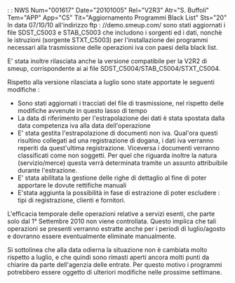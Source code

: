  :  : NWS Num="001617" Date="20101005" Rel="V2R3" Atr="S. Buffoli" Tem="APP" App="C5" Tit="Aggiornamento Programmi Black List" Sts="20"
In data 07/10/10 all'indirizzo ftp : //demo.smeup.com/ sono stati aggiornati i file SDST_C5003 e STAB_C5003 che includono i sorgenti ed i dati, nonchè le istruzioni (sorgente STXT_C5003) per l'installazione dei programmi necessari alla trasmissione delle operazioni iva con paesi della
black list.

E' stata inoltre rilasciata anche la versione compatibile per la V2R2 di smeup, corrispondente ai ai file SDST_C5004/STAB_C5004/STXT_C5004.

Rispetto alla versione rilasciata a luglio sono state apportate le seguenti modifiche : 
* Sono stati aggiornati i tracciati del file di trasmissione, nel rispetto delle modifiche avvenute
in questo lasso di tempo
* La data di riferimento per l'estrapolazione dei dati è stata spostata dalla data competenza iva alla data dell'operazione
* E' stata gestita l'estrapolazione di documenti non iva. Qual'ora questi risultino collegati ad una registrazione di dogana, i dati iva verranno reperiti da quest'ultima registrazione. Viceversa
i documenti verranno classificati come non soggetti. Per quel che riguarda inoltre la natura (servizio/merce) questa verrà determinata tramite un assunto attribuibile durante l'estrazione.
* E' stata abilitata la gestione delle righe di dettaglio al fine di poter apportare le dovute rettifiche manuali
* E'stata aggiunta la possibilità in fase di estrazione di poter escludere :  tipi di registrazione,
clienti e fornitori.

L'efficacia temporale delle operazioni relative a servizi esenti, che parte solo dal 1° Settembre 2010 non viene controllata. Questo implica che tali operazioni se presenti verranno estratte anche
per i periodi di luglio/agosto e dovranno essere eventualmente eliminate manualmente.

Si sottolinea che alla data odierna la situazione non è cambiata molto rispetto a luglio, e che quindi sono rimasti aperti ancora molti punti da chiarire da parte dell'agenzia delle entrate.
Per questo motivo i programmi potrebbero essere oggetto di ulteriori modifiche nelle prossime settimane.

